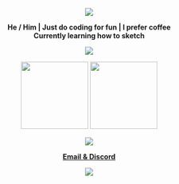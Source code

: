 <!-- @format -->



<p align = "center">
    <img src = "https://readme-typing-svg.herokuapp.com?font=Time+New+Roman&color=cyan&size=25&center=true&vCenter=true&width=600&height=100&lines=Hey+Welcome+To+My+GitHub;++;Kittu+here+;Active+learner;Love+to+sleep+and+learn+new+stuff">
</p>


<p align = "center">
    <b>He / Him | Just do coding for fun | I prefer coffee 
    </br>
    Currently learning how to sketch </b>
</p>

<p align = "center">
    <img src = "https://komarev.com/ghpvc/?username=weasley82ron&label=Profile%20views&color=0e75b6&style=flat"/>
</p>


<p align = "center">
    <img height="135em" src="https://github-readme-stats.vercel.app/api?username=weasley82ron&include_all_commits=true&count_private=true&theme=tokyonight"/>
    <img height="135em" src="https://github-readme-stats.vercel.app/api/top-langs/?username=weasley82ron&layout=compact&langs_count=7&theme=dracula"/>
</p>

<p align = "center">
    <img src = "https://github-profile-trophy.vercel.app/?username=weasley82ron"/>
</p>

<p align = "center">
    <a href = "e137x@proton.me"><b>Email & </b></a>
    <a href = "https://discord.com/invite/jsk"><b>Discord  </b></a>
   
</p>


 <p align="center">
  <a href="https://skillicons.dev">
    <img src="https://skillicons.dev/icons?i=python,golang,vscode,androidstudio,c,js,css,html" />
  </a>
</p>
